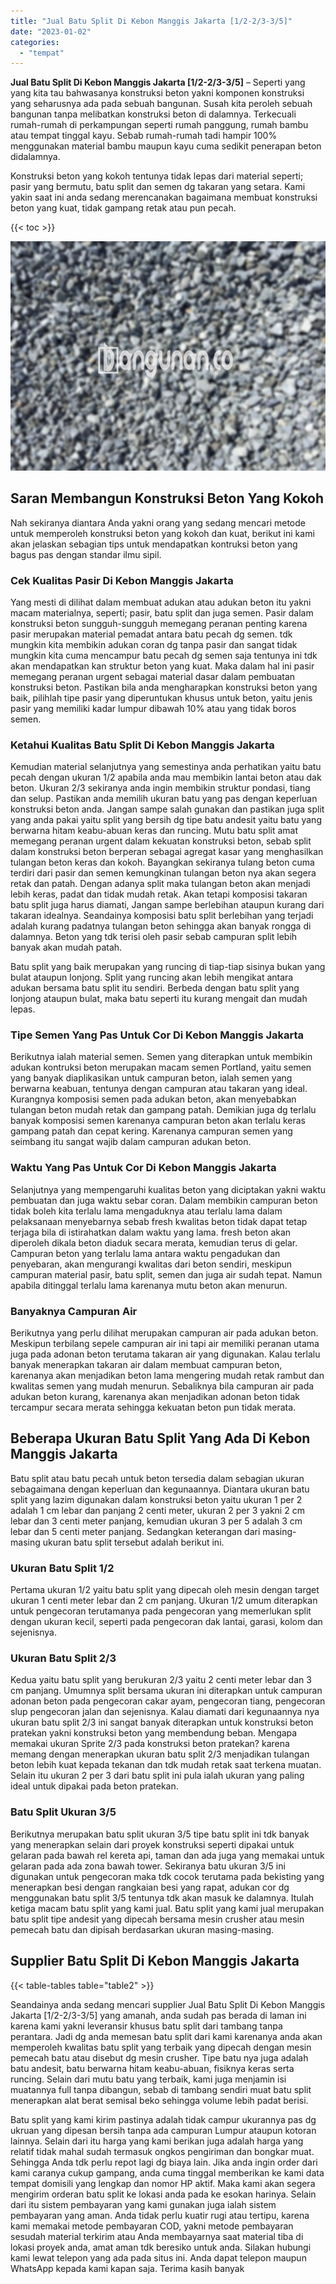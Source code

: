 ```yaml
---
title: "Jual Batu Split Di Kebon Manggis Jakarta [1/2-2/3-3/5]"
date: "2023-01-02"
categories: 
  - "tempat"
---
```


**Jual Batu Split Di Kebon Manggis Jakarta \[1/2-2/3-3/5\]** – Seperti yang yang kita tau bahwasanya konstruksi beton yakni komponen konstruksi yang seharusnya ada pada sebuah bangunan. Susah kita peroleh sebuah bangunan tanpa melibatkan konstruksi beton di dalamnya. Terkecuali rumah-rumah di perkampungan seperti rumah panggung, rumah bambu atau tempat tinggal kayu. Sebab rumah-rumah tadi hampir 100% menggunakan material bambu maupun kayu cuma sedikit penerapan beton didalamnya.

Konstruksi beton yang kokoh tentunya tidak lepas dari material seperti; pasir yang bermutu, batu split dan semen dg takaran yang setara. Kami yakin saat ini anda sedang merencanakan bagaimana membuat konstruksi beton yang kuat, tidak gampang retak atau pun pecah.

{{< toc >}}

![Jual Batu Split Di Kebon Manggis Jakarta [1/2-2/3-3/5]](/images/jual-batu-split-04.png)

## Saran Membangun Konstruksi Beton Yang Kokoh

Nah sekiranya diantara Anda yakni orang yang sedang mencari metode untuk memperoleh konstruksi beton yang kokoh dan kuat, berikut ini kami akan jelaskan sebagian tips untuk mendapatkan kontruksi beton yang bagus pas dengan standar ilmu sipil.

### Cek Kualitas Pasir Di Kebon Manggis Jakarta

Yang mesti di dilihat dalam membuat adukan atau adukan beton itu yakni macam materialnya, seperti; pasir, batu split dan juga semen. Pasir dalam konstruksi beton sungguh-sungguh memegang peranan penting karena pasir merupakan material pemadat antara batu pecah dg semen. tdk mungkin kita membikin adukan coran dg tanpa pasir dan sangat tidak mungkin kita cuma mencampur batu pecah dg semen saja tentunya ini tdk akan mendapatkan kan struktur beton yang kuat. Maka dalam hal ini pasir memegang peranan urgent sebagai material dasar dalam pembuatan konstruksi beton. Pastikan bila anda mengharapkan konstruksi beton yang baik, pilihlah tipe pasir yang diperuntukan khusus untuk beton, yaitu jenis pasir yang memiliki kadar lumpur dibawah 10% atau yang tidak boros semen.

### Ketahui Kualitas Batu Split Di Kebon Manggis Jakarta

Kemudian material selanjutnya yang semestinya anda perhatikan yaitu batu pecah dengan ukuran 1/2 apabila anda mau membikin lantai beton atau dak beton. Ukuran 2/3 sekiranya anda ingin membikin struktur pondasi, tiang dan selup. Pastikan anda memilih ukuran batu yang pas dengan keperluan konstruksi beton anda. Jangan sampe salah gunakan dan pastikan juga split yang anda pakai yaitu split yang bersih dg tipe batu andesit yaitu batu yang berwarna hitam keabu-abuan keras dan runcing. Mutu batu split amat memegang peranan urgent dalam kekuatan konstruksi beton, sebab split dalam konstruksi beton berperan sebagai agregat kasar yang menghasilkan tulangan beton keras dan kokoh. Bayangkan sekiranya tulang beton cuma terdiri dari pasir dan semen kemungkinan tulangan beton nya akan segera retak dan patah. Dengan adanya split maka tulangan beton akan menjadi lebih keras, padat dan tidak mudah retak. Akan tetapi komposisi takaran batu split juga harus diamati, Jangan sampe berlebihan ataupun kurang dari takaran idealnya. Seandainya komposisi batu split berlebihan yang terjadi adalah kurang padatnya tulangan beton sehingga akan banyak rongga di dalamnya. Beton yang tdk terisi oleh pasir sebab campuran split lebih banyak akan mudah patah.

Batu split yang baik merupakan yang runcing di tiap-tiap sisinya bukan yang bulat ataupun lonjong. Split yang runcing akan lebih mengikat antara adukan bersama batu split itu sendiri. Berbeda dengan batu split yang lonjong ataupun bulat, maka batu seperti itu kurang mengait dan mudah lepas.

### Tipe Semen Yang Pas Untuk Cor Di Kebon Manggis Jakarta

Berikutnya ialah material semen. Semen yang diterapkan untuk membikin adukan kontruksi beton merupakan macam semen Portland, yaitu semen yang banyak diaplikasikan untuk campuran beton, ialah semen yang berwarna keabuan, tentunya dengan campuran atau takaran yang ideal. Kurangnya komposisi semen pada adukan beton, akan menyebabkan tulangan beton mudah retak dan gampang patah. Demikian juga dg terlalu banyak komposisi semen karenanya campuran beton akan terlalu keras gampang patah dan cepat kering. Karenanya campuran semen yang seimbang itu sangat wajib dalam campuran adukan beton.

### Waktu Yang Pas Untuk Cor Di Kebon Manggis Jakarta

Selanjutnya yang mempengaruhi kualitas beton yang diciptakan yakni waktu pembuatan dan juga waktu sebar coran. Dalam membikin campuran beton tidak boleh kita terlalu lama mengaduknya atau terlalu lama dalam pelaksanaan menyebarnya sebab fresh kwalitas beton tidak dapat tetap terjaga bila di istirahatkan dalam waktu yang lama. fresh beton akan diperoleh dikala beton diaduk secara merata, kemudian terus di gelar. Campuran beton yang terlalu lama antara waktu pengadukan dan penyebaran, akan mengurangi kwalitas dari beton sendiri, meskipun campuran material pasir, batu split, semen dan juga air sudah tepat. Namun apabila ditinggal terlalu lama karenanya mutu beton akan menurun.

### Banyaknya Campuran Air

Berikutnya yang perlu dilihat merupakan campuran air pada adukan beton. Meskipun terbilang sepele campuran air ini tapi air memiliki peranan utama juga pada adonan beton terutama takaran air yang digunakan. Kalau terlalu banyak menerapkan takaran air dalam membuat campuran beton, karenanya akan menjadikan beton lama mengering mudah retak rambut dan kwalitas semen yang mudah menurun. Sebaliknya bila campuran air pada adukan beton kurang, karenanya akan menjadikan adonan beton tidak tercampur secara merata sehingga kekuatan beton pun tidak merata.

## Beberapa Ukuran Batu Split Yang Ada Di Kebon Manggis Jakarta

Batu split atau batu pecah untuk beton tersedia dalam sebagian ukuran sebagaimana dengan keperluan dan kegunaannya. Diantara ukuran batu split yang lazim digunakan dalam konstruksi beton yaitu ukuran 1 per 2 adalah 1 cm lebar dan panjang 2 centi meter, ukuran 2 per 3 yakni 2 cm lebar dan 3 centi meter panjang, kemudian ukuran 3 per 5 adalah 3 cm lebar dan 5 centi meter panjang. Sedangkan keterangan dari masing-masing ukuran batu split tersebut adalah berikut ini.

### Ukuran Batu Split 1/2

Pertama ukuran 1/2 yaitu batu split yang dipecah oleh mesin dengan target ukuran 1 centi meter lebar dan 2 cm panjang. Ukuran 1/2 umum diterapkan untuk pengecoran terutamanya pada pengecoran yang memerlukan split dengan ukuran kecil, seperti pada pengecoran dak lantai, garasi, kolom dan sejenisnya.

### Ukuran Batu Split 2/3

Kedua yaitu batu split yang berukuran 2/3 yaitu 2 centi meter lebar dan 3 cm panjang. Umumnya split bersama ukuran ini diterapkan untuk campuran adonan beton pada pengecoran cakar ayam, pengecoran tiang, pengecoran slup pengecoran jalan dan sejenisnya. Kalau diamati dari kegunaannya nya ukuran batu split 2/3 ini sangat banyak diterapkan untuk konstruksi beton pratekan yakni konstruksi beton yang membendung beban. Mengapa memakai ukuran Sprite 2/3 pada konstruksi beton pratekan? karena memang dengan menerapkan ukuran batu split 2/3 menjadikan tulangan beton lebih kuat kepada tekanan dan tdk mudah retak saat terkena muatan. Selain itu ukuran 2 per 3 dari batu split ini pula ialah ukuran yang paling ideal untuk dipakai pada beton pratekan.

### Batu Split Ukuran 3/5

Berikutnya merupakan batu split ukuran 3/5 tipe batu split ini tdk banyak yang menerapkan selain dari proyek konstruksi seperti dipakai untuk gelaran pada bawah rel kereta api, taman dan ada juga yang memakai untuk gelaran pada ada zona bawah tower. Sekiranya batu ukuran 3/5 ini digunakan untuk pengecoran maka tdk cocok terutama pada bekisting yang menerapkan besi dengan rangkaian besi yang rapat, adukan cor dg menggunakan batu split 3/5 tentunya tdk akan masuk ke dalamnya. Itulah ketiga macam batu split yang kami jual. Batu split yang kami jual merupakan batu split tipe andesit yang dipecah bersama mesin crusher atau mesin pemecah batu dan dipisah berdasarkan ukuran masing-masing.

## Supplier Batu Split Di Kebon Manggis Jakarta

{{< table-tables table="table2" >}}

Seandainya anda sedang mencari supplier Jual Batu Split Di Kebon Manggis Jakarta \[1/2-2/3-3/5\] yang amanah, anda sudah pas berada di laman ini karena kami yakni leveransir khusus batu split dari tambang tanpa perantara. Jadi dg anda memesan batu split dari kami karenanya anda akan memperoleh kwalitas batu split yang terbaik yang dipecah dengan mesin pemecah batu atau disebut dg mesin crusher. Tipe batu nya juga adalah batu andesit, batu berwarna hitam keabu-abuan, fisiknya keras serta runcing. Selain dari mutu batu yang terbaik, kami juga menjamin isi muatannya full tanpa dibangun, sebab di tambang sendiri muat batu split menerapkan alat berat semisal beko sehingga volume lebih padat berisi.

Batu split yang kami kirim pastinya adalah tidak campur ukurannya pas dg ukruan yang dipesan bersih tanpa ada campuran Lumpur ataupun kotoran lainnya. Selain dari itu harga yang kami berikan juga adalah harga yang relatif tidak mahal sudah termasuk ongkos pengiriman dan bongkar muat. Sehingga Anda tdk perlu repot lagi dg biaya lain. Jika anda ingin order dari kami caranya cukup gampang, anda cuma tinggal memberikan ke kami data tempat domisili yang lengkap dan nomor HP aktif. Maka kami akan segera mengirim orderan batu split ke lokasi anda pada ke esokan harinya. Selain dari itu sistem pembayaran yang kami gunakan juga ialah sistem pembayaran yang aman. Anda tidak perlu kuatir rugi atau tertipu, karena kami memakai metode pembayaran COD, yakni metode pembayaran sesudah material terkirim atau Anda membayarnya saat material tiba di lokasi proyek anda, amat aman tdk beresiko untuk anda. Silakan hubungi kami lewat telepon yang ada pada situs ini. Anda dapat telepon maupun WhatsApp kepada kami kapan saja. Terima kasih banyak

